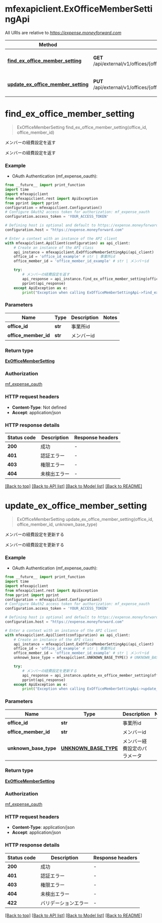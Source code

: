 # mfexapiclient.ExOfficeMemberSettingApi

All URIs are relative to *https://expense.moneyforward.com*

Method | HTTP request | Description
------------- | ------------- | -------------
[**find_ex_office_member_setting**](ExOfficeMemberSettingApi.md#find_ex_office_member_setting) | **GET** /api/external/v1/offices/{office_id}/office_members/{office_member_id}/ex_office_member_setting | メンバーの経費設定を返す
[**update_ex_office_member_setting**](ExOfficeMemberSettingApi.md#update_ex_office_member_setting) | **PUT** /api/external/v1/offices/{office_id}/office_members/{office_member_id}/ex_office_member_setting | メンバーの経費設定を更新する


# **find_ex_office_member_setting**
> ExOfficeMemberSetting find_ex_office_member_setting(office_id, office_member_id)

メンバーの経費設定を返す

メンバーの経費設定を返す

### Example

* OAuth Authentication (mf_expense_oauth):
```python
from __future__ import print_function
import time
import mfexapiclient
from mfexapiclient.rest import ApiException
from pprint import pprint
configuration = mfexapiclient.Configuration()
# Configure OAuth2 access token for authorization: mf_expense_oauth
configuration.access_token = 'YOUR_ACCESS_TOKEN'

# Defining host is optional and default to https://expense.moneyforward.com
configuration.host = "https://expense.moneyforward.com"

# Enter a context with an instance of the API client
with mfexapiclient.ApiClient(configuration) as api_client:
    # Create an instance of the API class
    api_instance = mfexapiclient.ExOfficeMemberSettingApi(api_client)
    office_id = 'office_id_example' # str | 事業所id
    office_member_id = 'office_member_id_example' # str | メンバーid

    try:
        # メンバーの経費設定を返す
        api_response = api_instance.find_ex_office_member_setting(office_id, office_member_id)
        pprint(api_response)
    except ApiException as e:
        print("Exception when calling ExOfficeMemberSettingApi->find_ex_office_member_setting: %s\n" % e)
```

### Parameters

Name | Type | Description  | Notes
------------- | ------------- | ------------- | -------------
 **office_id** | **str**| 事業所id |
 **office_member_id** | **str**| メンバーid |

### Return type

[**ExOfficeMemberSetting**](ExOfficeMemberSetting.md)

### Authorization

[mf_expense_oauth](../README.md#mf_expense_oauth)

### HTTP request headers

 - **Content-Type**: Not defined
 - **Accept**: application/json

### HTTP response details
| Status code | Description | Response headers |
|-------------|-------------|------------------|
**200** | 成功 |  -  |
**401** | 認証エラー |  -  |
**403** | 権限エラー |  -  |
**404** | 未検出エラー |  -  |

[[Back to top]](#) [[Back to API list]](../README.md#documentation-for-api-endpoints) [[Back to Model list]](../README.md#documentation-for-models) [[Back to README]](../README.md)

# **update_ex_office_member_setting**
> ExOfficeMemberSetting update_ex_office_member_setting(office_id, office_member_id, unknown_base_type)

メンバーの経費設定を更新する

メンバーの経費設定を更新する

### Example

* OAuth Authentication (mf_expense_oauth):
```python
from __future__ import print_function
import time
import mfexapiclient
from mfexapiclient.rest import ApiException
from pprint import pprint
configuration = mfexapiclient.Configuration()
# Configure OAuth2 access token for authorization: mf_expense_oauth
configuration.access_token = 'YOUR_ACCESS_TOKEN'

# Defining host is optional and default to https://expense.moneyforward.com
configuration.host = "https://expense.moneyforward.com"

# Enter a context with an instance of the API client
with mfexapiclient.ApiClient(configuration) as api_client:
    # Create an instance of the API class
    api_instance = mfexapiclient.ExOfficeMemberSettingApi(api_client)
    office_id = 'office_id_example' # str | 事業所id
    office_member_id = 'office_member_id_example' # str | メンバーid
    unknown_base_type = mfexapiclient.UNKNOWN_BASE_TYPE() # UNKNOWN_BASE_TYPE | メンバー経費設定のパラメータ

    try:
        # メンバーの経費設定を更新する
        api_response = api_instance.update_ex_office_member_setting(office_id, office_member_id, unknown_base_type)
        pprint(api_response)
    except ApiException as e:
        print("Exception when calling ExOfficeMemberSettingApi->update_ex_office_member_setting: %s\n" % e)
```

### Parameters

Name | Type | Description  | Notes
------------- | ------------- | ------------- | -------------
 **office_id** | **str**| 事業所id |
 **office_member_id** | **str**| メンバーid |
 **unknown_base_type** | [**UNKNOWN_BASE_TYPE**](UNKNOWN_BASE_TYPE.md)| メンバー経費設定のパラメータ |

### Return type

[**ExOfficeMemberSetting**](ExOfficeMemberSetting.md)

### Authorization

[mf_expense_oauth](../README.md#mf_expense_oauth)

### HTTP request headers

 - **Content-Type**: application/json
 - **Accept**: application/json

### HTTP response details
| Status code | Description | Response headers |
|-------------|-------------|------------------|
**200** | 成功 |  -  |
**401** | 認証エラー |  -  |
**403** | 権限エラー |  -  |
**404** | 未検出エラー |  -  |
**422** | バリデーションエラー |  -  |

[[Back to top]](#) [[Back to API list]](../README.md#documentation-for-api-endpoints) [[Back to Model list]](../README.md#documentation-for-models) [[Back to README]](../README.md)

